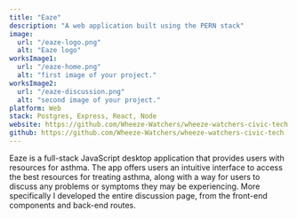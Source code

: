 ```yaml
---
title: "Eaze"
description: "A web application built using the PERN stack"
image:
  url: "/eaze-logo.png"
  alt: "Eaze logo"
worksImage1:
  url: "/eaze-home.png"
  alt: "first image of your project."
worksImage2:
  url: "/eaze-discussion.png"
  alt: "second image of your project."
platform: Web
stack: Postgres, Express, React, Node
website: https://github.com/Wheeze-Watchers/wheeze-watchers-civic-tech
github: https://github.com/Wheeze-Watchers/wheeze-watchers-civic-tech
---
```


Eaze is a full-stack JavaScript desktop application that provides users with resources for asthma. The app offers users an intuitive interface to access the best resources for treating asthma, along with a way for users to discuss any problems or symptoms they may be experiencing. More specifically I developed the entire discussion page, from the front-end components and back-end routes.
